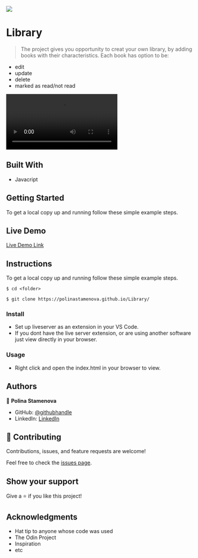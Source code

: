 ![](https://img.shields.io/badge/myapp-blueviolet)

# Library

> The project gives you opportunity to creat your own library, by adding books with their characteristics.
> Each book has option to be: 
  - edit
  - update
  - delete
  - marked as read/not read

![screenshot](video/demoVideo.mp4)

## Built With

- Javacript

## Getting Started

To get a local copy up and running follow these simple example steps.

## Live Demo

[Live Demo Link](https://polinastamenova.github.io/Library/)

## Instructions

To get a local copy up and running follow these simple example steps.

```
$ cd <folder>
```

```
$ git clone https://polinastamenova.github.io/Library/
```

### Install

- Set up liveserver as an extension in your VS Code.
- If you dont have the live server extension, or are using another software just view directly in your browser.

### Usage

- Right click and open the index.html in your browser to view.

## Authors

👤 **Polina Stamenova**

- GitHub: [@githubhandle](https://github.com/PolinaStamenova)
- LinkedIn: [LinkedIn](https://www.linkedin.com/in/polina-stamenova-a60766112/)

## 🤝 Contributing

Contributions, issues, and feature requests are welcome!

Feel free to check the [issues page](https://polinastamenova.github.io/Library/issues).

## Show your support

Give a ⭐️ if you like this project!

## Acknowledgments

- Hat tip to anyone whose code was used
- The Odin Project
- Inspiration
- etc
